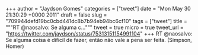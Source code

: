 
+++
author = "Jaydson Gomes"
categories = ["tweet"]
date = "Mon May 30 21:30:29 +0000 2011"
draft = false
slug = "709944defd19bc0cbd441dc8b7b94eb94bc6cf10"
tags = ["tweet"]
title = """RT @naosalvo: Se alguma c..."""
tweet = true
micro = true
tweet_url = "https://twitter.com/jaydson/status/75313151154991104"
+++
RT @naosalvo: Se alguma coisa é dificil de fazer, então não vale a pena ser feita. (Simpson, Homer)
